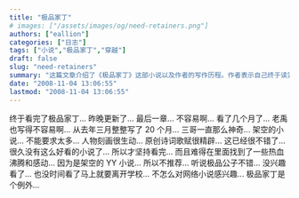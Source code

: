 ```yaml
---
title: "极品家丁"
# images: ["/assets/images/og/need-retainers.png"]
authors: ["eallion"]
categories: ["日志"]
tags: ["小说","极品家丁","穿越"]
draft: false
slug: "need-retainers"
summary: "这篇文章介绍了《极品家丁》这部小说以及作者的写作历程。作者表示自己终于读完了这部小说，对作者的辛苦付出表示理解和赞赏。文章提到了小说中人物刻画生动、原创诗词歌赋精辟，并认为这是很久没有看到的好小说之一。虽然是架空的YY小说，但作者还是坚持看完并找到了一些热血沸腾和感动的元素。最后，作者表示对其他网络小说不太感兴趣，但《极品家丁》是个例外。"
date: "2008-11-04 13:06:55"
lastmod: "2008-11-04 13:06:55"
---
```


终于看完了极品家丁...
昨晚更新了...
最后一章...
不容易啊...
看了几个月了...
老禹也写得不容易啊...
从去年三月整整写了 20 个月...
三哥一直那么神奇...
架空的小说...
不能要求太多...
人物刻画很生动...
原创诗词歌赋很精辟...
这已经很不错了...
很久没有这么好看的小说了...
所以才坚持看完...
而且难得在里面找到了一些热血沸腾和感动...
因为是架空的 YY 小说...
所以不推荐...
听说极品公子不错...
没兴趣看了...
也没时间看了马上就要离开学校...
不怎么对网络小说感兴趣...
极品家丁是个例外...
